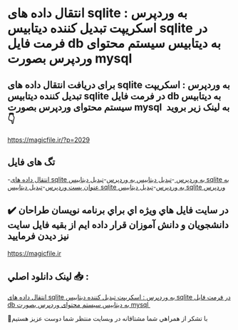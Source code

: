 # انتقال داده های sqlite به وردپرس : اسکریپت تبدیل کننده دیتابیس sqlite در فرمت فایل db به دیتابیس سیستم محتوای وردپرس بصورت mysql 

## برای دریافت انتقال داده های sqlite به وردپرس : اسکریپت تبدیل کننده دیتابیس sqlite در فرمت فایل db به دیتابیس سیستم محتوای وردپرس بصورت mysql  به لینک زیر بروید 👇

https://magicfile.ir/?p=2029

## تگ های فایل

-[انتقال داده های sqlite به وردپرس ](https://magicfile.ir/product/%d8%aa%d8%a8%d8%af%d9%8a%d9%84-%da%a9%d9%86%d9%86%d8%af%d9%87-%d8%af%d9%8a%d8%aa%d8%a7%d8%a8%d9%8a%d8%b3-sqlite-%d8%a8%d9%87-%d8%af%d9%8a%d8%aa%d8%a7%d8%a8%d9%8a%d8%b3-%d9%88%d8%b1%d8%af%d9%be%d8%b1%d8%b3/)-[تبدیل دیتابیس به وردپرس](https://magicfile.ir/product/%d8%aa%d8%a8%d8%af%d9%8a%d9%84-%da%a9%d9%86%d9%86%d8%af%d9%87-%d8%af%d9%8a%d8%aa%d8%a7%d8%a8%d9%8a%d8%b3-sqlite-%d8%a8%d9%87-%d8%af%d9%8a%d8%aa%d8%a7%d8%a8%d9%8a%d8%b3-%d9%88%d8%b1%d8%af%d9%be%d8%b1%d8%b3/)-[تبدیل دیتابیس sqlite به عنوان پست وردپرس](https://magicfile.ir/product/%d8%aa%d8%a8%d8%af%d9%8a%d9%84-%da%a9%d9%86%d9%86%d8%af%d9%87-%d8%af%d9%8a%d8%aa%d8%a7%d8%a8%d9%8a%d8%b3-sqlite-%d8%a8%d9%87-%d8%af%d9%8a%d8%aa%d8%a7%d8%a8%d9%8a%d8%b3-%d9%88%d8%b1%d8%af%d9%be%d8%b1%d8%b3/)-[تبدیل دیتابیس sqlite به وردپرس](https://magicfile.ir/product/%d8%aa%d8%a8%d8%af%d9%8a%d9%84-%da%a9%d9%86%d9%86%d8%af%d9%87-%d8%af%d9%8a%d8%aa%d8%a7%d8%a8%d9%8a%d8%b3-sqlite-%d8%a8%d9%87-%d8%af%d9%8a%d8%aa%d8%a7%d8%a8%d9%8a%d8%b3-%d9%88%d8%b1%d8%af%d9%be%d8%b1%d8%b3/)-[تبدیل دیتابیس sqlite وردپرس ](https://magicfile.ir/product/%d8%aa%d8%a8%d8%af%d9%8a%d9%84-%da%a9%d9%86%d9%86%d8%af%d9%87-%d8%af%d9%8a%d8%aa%d8%a7%d8%a8%d9%8a%d8%b3-sqlite-%d8%a8%d9%87-%d8%af%d9%8a%d8%aa%d8%a7%d8%a8%d9%8a%d8%b3-%d9%88%d8%b1%d8%af%d9%be%d8%b1%d8%b3/)

## ✔️ در سايت فايل هاي ويژه اي براي برنامه نويسان طراحان دانشجويان و دانش آموزان قرار داده ايم از بقيه فايل سايت نيز ديدن فرماييد

https://magicfile.ir


## لينک دانلود اصلي 📥 :

[انتقال داده های sqlite به وردپرس : اسکریپت تبدیل کننده دیتابیس sqlite در فرمت فایل db به دیتابیس سیستم محتوای وردپرس بصورت mysql ](https://magicfile.ir/product/%d8%aa%d8%a8%d8%af%d9%8a%d9%84-%da%a9%d9%86%d9%86%d8%af%d9%87-%d8%af%d9%8a%d8%aa%d8%a7%d8%a8%d9%8a%d8%b3-sqlite-%d8%a8%d9%87-%d8%af%d9%8a%d8%aa%d8%a7%d8%a8%d9%8a%d8%b3-%d9%88%d8%b1%d8%af%d9%be%d8%b1%d8%b3/) 


🙏با تشکر از همراهي شما مشتاقانه در وبسایت منتظر شما دوست عزیز هستیم

